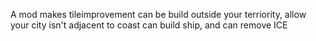 A mod makes tileimprovement can be build outside your terriority, allow your city isn't adjacent to coast can build ship, and can remove ICE
 
 
